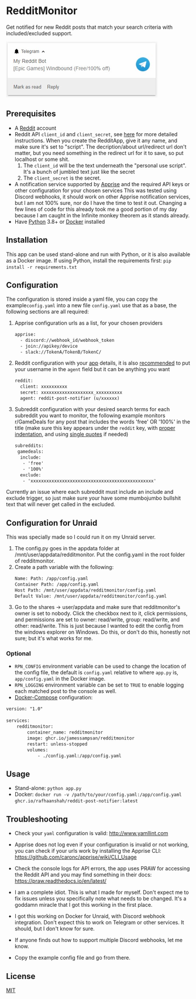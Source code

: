 # RedditMonitor

Get notified for new Reddit posts that match your search criteria with included/excluded support.

![](/assets/screenshot.jpg)

## Prerequisites
- A [Reddit](https://www.reddit.com/) account
- Reddit API `client_id` and `client_secret`, see [here](https://github.com/reddit-archive/reddit/wiki/OAuth2-Quick-Start-Example#first-steps) for more detailed instructions. When you create the RedditApp, give it any name, and make sure it's set to "script". The decription/about url/redirect url don't matter, but you need something in the redirect url for it to save, so put localhost or some shit.
	1. The `client_id` will be the text underneath the "personal use script". It's a bunch of jumbled text just like the secret
	2. The `client_secret` is the secret. 
- A notification service supported by [Apprise](https://github.com/caronc/apprise#popular-notification-services) and the required API keys or other configuration for your chosen services
	This was tested using Discord webhooks, it should work on other Apprise notification services, but I am not 100% sure, nor do I have the time to test it out. Changing a few lines of code for this already took me a good portion of my day because I am caught in the Infinite monkey theorem as it stands already.
- Have [Python](https://www.python.org/) 3.8+ or [Docker](https://www.docker.com/) installed

## Installation
This app can be used stand-alone and run with Python, or it is also available as a Docker image.
If using Python, install the requirements first:
`pip install -r requirements.txt`

## Configuration
The configuration is stored inside a yaml file, you can copy the example`config.yaml` into a new file `config.yaml` use that as a base, the following sections are all required:
1. Apprise configuration urls as a list, for your chosen providers
	```
	apprise:
	  - discord://webhook_id/webhook_token
	  - join://apikey/device
	  - slack://TokenA/TokenB/TokenC/
	```
2. Reddit configuration with your [app](https://www.reddit.com/prefs/apps) details, it is also [recommended](https://github.com/reddit-archive/reddit/wiki/API#rules) to put your username in the `agent` field but it can be anything you want
	```
	reddit:
	  client: xxxxxxxxxx
	  secret: xxxxxxxxxxxxxxxxxxxx_xxxxxxxxxx
	  agent: reddit-post-notifier (u/xxxxxx)
	```
3. Subreddit configuration with your desired search terms for each subreddit you want to monitor, the following example monitors r/GameDeals for any post that includes the words 'free' OR '100%' in the title (make sure this key appears under the `reddit` key, with [proper indentation](http://www.yamllint.com/), and using [single quotes](https://stackoverflow.com/questions/19109912/yaml-do-i-need-quotes-for-strings-in-yaml) if needed)
	```
   subreddits:
     gamedeals:
      include:
       - 'free'
       - '100%'
      exclude:
       - 'xxxxxxxxxxxxxxxxxxxxxxxxxxxxxxxxxxxxxxxxxxxxxxx'
	```

 Currently an issue where each subreddit must include an include and exclude trigger, so just make sure your have some mumbojumbo bullshit text that will never get called in the excluded. 

## Configuration for Unraid
This was specially made so I could run it on my Unraid server. 
1. The config.py goes in the appdata folder at /mnt/user/appdata/redditmonitor. Put the config.yaml in the root folder of redditmonitor.
2. Create a path variable with the following:
	```
 	Name: Path: /app/config.yaml
	Container Path: /app/config.yaml
	Host Path: /mnt/user/appdata/redditmonitor/config.yaml
	Default Value: /mnt/user/appdata/redditmonitor/config.yaml
 	```
3. Go to the shares -> user/appdata and make sure that redditmonitor's owner is set to nobody. Click the checkbox next to it, click permissions, and permissions are set to owner: read/write, group: read/write, and other: read/write. This is just because I wanted to edit the config from the windows explorer on Windows. Do this, or don't do this, honestly not sure; but it's what works for me. 

### Optional
- `RPN_CONFIG` environment variable can be used to change the location of the config file, the default is `config.yaml` relative to where `app.py` is, `app/config.yaml` in the Docker image.
- `RPN_LOGGING` environment variable can be set to `TRUE` to enable logging each matched post to the console as well.
- [Docker-Compose](https://docs.docker.com/compose/) configuration:
```
version: "1.0"

services:
    redditmonitor:
        container_name: redditmonitor
        image: ghcr.io/jamessampsan/redditmonitor
        restart: unless-stopped
        volumes:
            - ./config.yaml:/app/config.yaml

```

## Usage
- Stand-alone:
	`python app.py`
- Docker:
	`docker run -v /path/to/your/config.yaml:/app/config.yaml ghcr.io/rafhaanshah/reddit-post-notifier:latest`

## Troubleshooting
- Check your `yaml` configuration is valid: http://www.yamllint.com
- Apprise does not log even if your configuration is invalid or not working, you can check if your urls work by installing the Apprise CLI: https://github.com/caronc/apprise/wiki/CLI_Usage
- Check the console logs for API errors, the app uses PRAW for accessing the Reddit API and you may find something in their docs: https://praw.readthedocs.io/en/latest/

- I am a complete idiot. This is what I made for myself. Don't expect me to fix issues unless you specifically note what needs to be changed. It's a goddamn miracle that I got this working in the first place.
- I got this working on Docker for Unraid, with Discord webhook integration. Don't expect this to work on Telegram or other services. It should, but I don't know for sure.
- If anyone finds out how to support multiple Discord webhooks, let me know.
- Copy the example config file and go from there. 

## License
[MIT](https://choosealicense.com/licenses/mit/)
